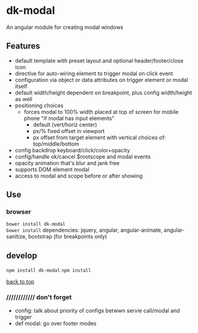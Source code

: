 # dk-modal

An angular module for creating modal windows

## Features
* default template with preset layout and optional header/footer/close icon
* directive for auto-wiring element to trigger modal on click event
* configuration via object or data attributes on trigger element or modal itself
* default width/height dependent on breakpoint, plus config width/height as well
* positioning choices
  * forces modal to 100% width placed at top of screen for mobile phone "if modal has input elements"
    * default (vert/horiz center)
    * px/% fixed offset in viewport
    * px offset from target element with vertical choices of: top/middle/bottom
* config backdrop keyboard/click/color+opacity
* config/handle ok/cancel $rootscope and modal events
* opacity animation that's blur and jank free
* supports DOM element modal
* access to modal and scope before or after showing

## Use

### browser
`bower install dk-modal`  
`bower install`
dependencies: jquery, angular, angular-animate, angular-sanitize, bootstrap (for breakpoints only)  

## develop
`npm install dk-modal`
`npm install`










[back to top](#dk-modal)

### //////////// don't forget
* config: talk about priority of configs betwwn servie call/modal and trigger  
* def modal: go over footer modes  




